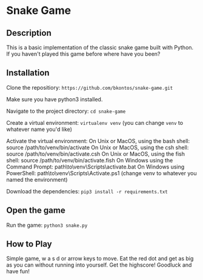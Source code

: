 # Snake Game

## Description
This is a basic implementation of the classic snake game built with Python. If you haven't played this game before where have you been?

## Installation
Clone the repositiory:
`https://github.com/bkontos/snake-game.git`

Make sure you have python3 installed.

Navigate to the project directory:
`cd snake-game`

Create a virtual environment:
`virtualenv venv` (you can change `venv` to whatever name you'd like)

Activate the virtual environment:
On Unix or MacOS, using the bash shell: source /path/to/venv/bin/activate
On Unix or MacOS, using the csh shell: source /path/to/venv/bin/activate.csh
On Unix or MacOS, using the fish shell: source /path/to/venv/bin/activate.fish
On Windows using the Command Prompt: path\to\venv\Scripts\activate.bat
On Windows using PowerShell: path\to\venv\Scripts\Activate.ps1
(change venv to whatever you named the environment)

Download the dependencies:
`pip3 install -r requirements.txt`

## Open the game
Run the game:
`python3 snake.py`

## How to Play
Simple game, w a s d or arrow keys to move. Eat the red dot and get as big as you can without running into yourself. Get the highscore!
Goodluck and have fun!
